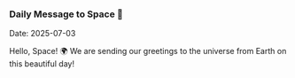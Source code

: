 ### Daily Message to Space 🌌
Date: 2025-07-03

Hello, Space! 🌍 We are sending our greetings to the universe from Earth on this beautiful day!
